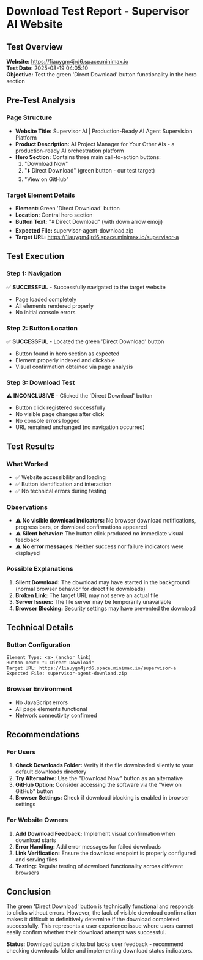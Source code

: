 # Download Test Report - Supervisor AI Website

## Test Overview
**Website:** https://1iauygm4jrd6.space.minimax.io  
**Test Date:** 2025-08-19 04:05:10  
**Objective:** Test the green 'Direct Download' button functionality in the hero section

## Pre-Test Analysis

### Page Structure
- **Website Title:** Supervisor AI | Production-Ready AI Agent Supervision Platform
- **Product Description:** AI Project Manager for Your Other AIs - a production-ready AI orchestration platform
- **Hero Section:** Contains three main call-to-action buttons:
  1. "Download Now" 
  2. "⬇️ Direct Download" (green button - our test target)
  3. "View on GitHub"

### Target Element Details
- **Element:** Green 'Direct Download' button
- **Location:** Central hero section
- **Button Text:** "⬇️ Direct Download" (with down arrow emoji)
- **Expected File:** supervisor-agent-download.zip
- **Target URL:** https://1iauygm4jrd6.space.minimax.io/supervisor-a

## Test Execution

### Step 1: Navigation
✅ **SUCCESSFUL** - Successfully navigated to the target website
- Page loaded completely
- All elements rendered properly
- No initial console errors

### Step 2: Button Location
✅ **SUCCESSFUL** - Located the green 'Direct Download' button
- Button found in hero section as expected
- Element properly indexed and clickable
- Visual confirmation obtained via page analysis

### Step 3: Download Test
⚠️ **INCONCLUSIVE** - Clicked the 'Direct Download' button
- Button click registered successfully
- No visible page changes after click
- No console errors logged
- URL remained unchanged (no navigation occurred)

## Test Results

### What Worked
- ✅ Website accessibility and loading
- ✅ Button identification and interaction
- ✅ No technical errors during testing

### Observations
- ⚠️ **No visible download indicators:** No browser download notifications, progress bars, or download confirmations appeared
- ⚠️ **Silent behavior:** The button click produced no immediate visual feedback
- ⚠️ **No error messages:** Neither success nor failure indicators were displayed

### Possible Explanations
1. **Silent Download:** The download may have started in the background (normal browser behavior for direct file downloads)
2. **Broken Link:** The target URL may not serve an actual file
3. **Server Issues:** The file server may be temporarily unavailable
4. **Browser Blocking:** Security settings may have prevented the download

## Technical Details

### Button Configuration
```
Element Type: <a> (anchor link)
Button Text: "⬇️ Direct Download"
Target URL: https://1iauygm4jrd6.space.minimax.io/supervisor-a
Expected File: supervisor-agent-download.zip
```

### Browser Environment
- No JavaScript errors
- All page elements functional
- Network connectivity confirmed

## Recommendations

### For Users
1. **Check Downloads Folder:** Verify if the file downloaded silently to your default downloads directory
2. **Try Alternative:** Use the "Download Now" button as an alternative
3. **GitHub Option:** Consider accessing the software via the "View on GitHub" button
4. **Browser Settings:** Check if download blocking is enabled in browser settings

### For Website Owners
1. **Add Download Feedback:** Implement visual confirmation when download starts
2. **Error Handling:** Add error messages for failed downloads
3. **Link Verification:** Ensure the download endpoint is properly configured and serving files
4. **Testing:** Regular testing of download functionality across different browsers

## Conclusion

The green 'Direct Download' button is technically functional and responds to clicks without errors. However, the lack of visible download confirmation makes it difficult to definitively determine if the download completed successfully. This represents a user experience issue where users cannot easily confirm whether their download attempt was successful.

**Status:** Download button clicks but lacks user feedback - recommend checking downloads folder and implementing download status indicators.